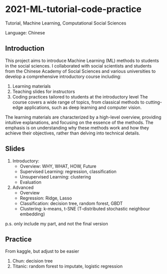 # 2021-ML-tutorial-code-practice
Tutorial, Machine Learning, Computational Social Sciences

Language: Chinese 
## Introduction
This project aims to introduce Machine Learning (ML) methods to students in the social sciences. I collaborated with social scientists and students from the Chinese Academy of Social Sciences and various universities to develop a comprehensive introductory course including:
1. Learning materials
2. Teaching slides for instructors
3. Coding practices tailored to students at the introductory level
The course covers a wide range of topics, from classical methods to cutting-edge applications, such as deep learning and computer vision.

The learning materials are characterized by a high-level overview, providing intuitive explanations, and focusing on the essence of the methods. The emphasis is on understanding why these methods work and how they achieve their objectives, rather than delving into technical details.

## Slides
1. Introductory: 
   - Overview: WHY, WHAT, HOW, Future
   - Supervised Learning: regression, classification
   - Unsupervised Learning: clustering
   - Evaluation
3. Advanced
   - Overview
   - Regression: Ridge, Lasso
   - Classification: decision tree, random forest, GBDT
   - Clustering: k-means, t-SNE (T-distributed stochastic neighbour embedding)

p.s. only include my part, and not the final version

## Practice
From kaggle, but adjust to be easier
1. Chun: decision tree
2. Titanic: random forest to imputate, logistic regression
